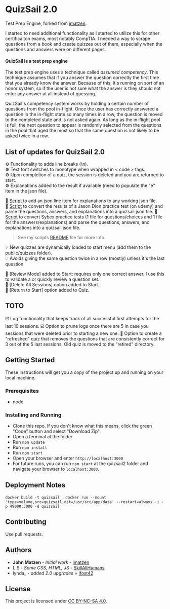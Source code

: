 # QuizSail 2.0
Test Prep Engine, forked from [jmatzen](https://github.com/jmatzen/quizsail). 

I started to need additional functionality as I started to utilize this for other certificaiton exams, most notably CompTIA. I needed a way to scrape questions from a book and create quizzes out of them, especially when the questions and answers were on different pages. 

#### QuizSail is a test prep engine
The test prep engine uses a technique called *assumed competency*.  This technique assumes that if you answer the question correctly the first time that you already know the answer. Because of this, it's running on sort of an honor system, so if the user is not sure what the answer is they should not enter any answer at all instead of guessing.

QuizSail's competency system works by holding a certain number of questions from the pool in-flight.  Once the user has correctly answered a question in the in-flight state so many times in a row, the question is moved to the completed state and is not asked again.  As long as the in-flight pool is full, the next question to appear is randomly selected from the questions in the pool that aged the most so that the same question is not likely to be asked twice in a row.

## List of updates for QuizSail 2.0

⚙️ Functionality to adds line breaks (\n).  
⚙️ Text font switches to monotype when wrapped in < code > tags.  
⚙️ Upon completion of a quiz, the session is deleted and you are returned to start.  
⚙️ Explanations added to the result if available (need to populate the "e" item in the json file).  

📃 [Script](scripts/explanation_adder/) to add an json line item for explanations to any working json file.  
📃 [Script](scripts/quiz_generators) to convert the results of a Jason Dion practice test (on udemy) and parse the questions, answers, and explanations into a quizsail json file. 
📃 [Script](scripts/quiz_generators) to convert Sybex practice tests (1 file for questions/choices and 1 file for the answers/explanations) and parse the questions, answers, and explanations into a quizsail json file. 
> See my scripts [README](scripts/README.md) file for more info.  

💡 New quizzes are dynamically loaded to start menu (add them to the public/quizzes folder).  
💡 Avoids giving the same question twice in a row (mostly) unless it's the last question.  

📂 [Review Mode] added to Start: requires only one correct answer. I use this to validate a or quickly review a question set.  
📂 [Delete All Sessions] option added to Start.  
📂 [Return to Start] option added to Quiz.  

## TOTO
☑️ Log functionality that keeps track of all successful first attempts for the last 10 sessions.
☑️ Option to prune logs once there are 5 in case you sessions that were deleted prior to starting a new one. 
🔲 Option to create a "refreshed" quiz that removes the questions that are consistently correct for 3 out of the 5 last sessions. Old quiz is moved to the "retired" directory. 

## Getting Started
These instructions will get you a copy of the project up and running on your local machine.

### Prerequisites
* node

### Installing and Running
* Clone this repo. If you don't know what this means, click the green "Code" button and select "Download Zip".
* Open a terminal at the folder
* Run `npm update`
* Run `npm install`
* Run `npm start`
* Open your browser and enter `http://localhost:3000`
* For future runs, you can run `npm start` at the quizsail2 folder and navigate your browser to `localhost:3000`. 

## Deployment Notes
`docker build -t quizsail .`
`docker run --mount 'type=volume,src=quizsail,dst=/usr/src/app/data' --restart=always -i -p 49000:3000 -d quizsail`

## Contributing
Use pull requests.

## Authors
* **John Matzen** - *Initial work* - [jmatzen](https://github.com/jmatzen)
* L S - *Some CSS, HTML, JS* - [SkillAllHumans](https://github.com/SkillAllHumans)
* lynda_ - *added 2.0 upgrades* = [lfost42](https://github.com/lfost42)

## License
This project is licensed under [CC BY-NC-SA 4.0](https://creativecommons.org/licenses/by-nc-sa/4.0/).
